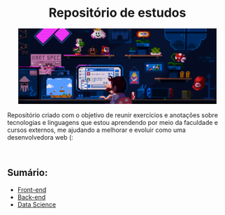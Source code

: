 <h1 align="center"> Repositório de estudos </h1>

<p align="center">
  <img alt="mario no computador" src="./public/home.gif" width="90%">
</p>

<p> Repositório criado com o objetivo de reunir exercícios e anotações sobre tecnologias e linguagens que estou aprendendo por meio da faculdade e cursos externos, me ajudando a melhorar e evoluir como uma desenvolvedora web (:</p>
<br>
<h2>Sumário:</h2>

* [Front-end](front-end)
* [Back-end](back-end)
* [Data Science](data-science)
